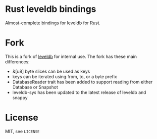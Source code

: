 # Rust leveldb bindings

Almost-complete bindings for leveldb for Rust.

# Fork

This is a fork of [leveldb](https://github.com/skade/leveldb) for internal use. The fork has these main differences:

- &[u8] byte slices can be used as keys
- keys can be iterated using from, to, or a byte prefix
- DatabaseReader trait has been added to support reading from either Database or Snapshot
- leveldb-sys has been updated to the latest release of leveldb and snappy

# License

MIT, see `LICENSE`